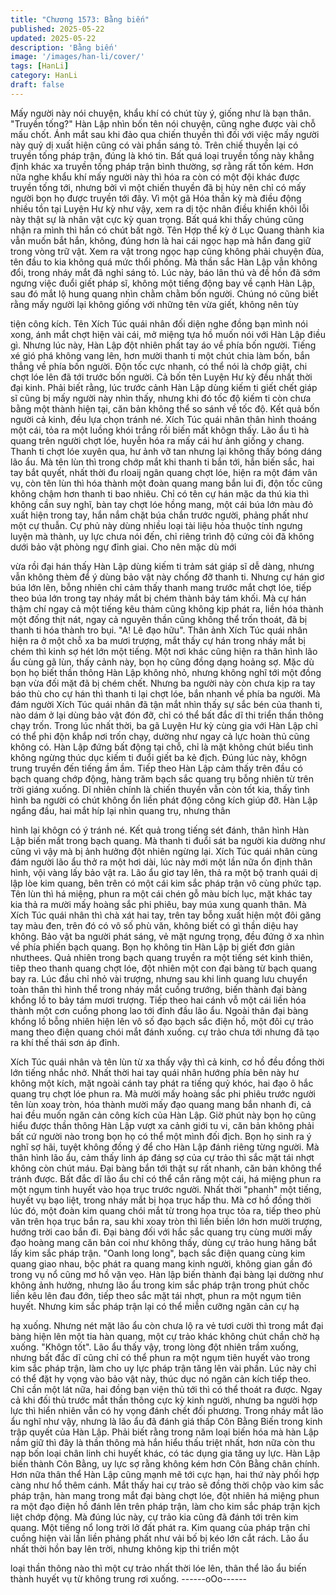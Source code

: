 ```yaml
---
title: "Chương 1573: Bằng biến"
published: 2025-05-22
updated: 2025-05-22
description: 'Bằng biến'
image: '/images/han-li/cover/'
tags: [HanLi]
category: HanLi
draft: false
---
```


Mấy người này nói chuyện, khẩu khí có chút tùy ý, giống như là
bạn thân.
"Truyền tống?"
Hàn Lập nhìn bốn tên nói chuyện, cũng nghe được vài chỗ mấu
chốt. Ánh mắt sau khi đảo qua chiến thuyền thì đối với việc mấy
người này quỷ dị xuất hiện cũng có vài phần sáng tỏ.
Trên chiế thuyền lại có truyền tống pháp trận, đúng là khó tin.
Bất quá loại truyền tống này khẳng định khác xa truyền tống pháp
trận bình thường, sợ rằng rất tốn kém.
Hơn nữa nghe khẩu khí mấy người này thì hóa ra còn có một đội
khác được truyền tống tới, nhưng bởi vì một chiến thuyền đã bị
hủy nên chỉ có mấy người bọn họ được truyền tới đây.
Vì một gã Hóa thần kỳ mà điều động nhiều tồn tại Luyện Hư kỳ
như vậy, xem ra dị tộc nhân điều khiển khôi lỗi này thật sự là
nhân vật cực kỳ quan trọng. Bất quá khi thấy chúng cũng nhận ra
mình thì hắn có chút bất ngờ.
Tên Hợp thể kỳ ở Lục Quang thành kia vẫn muốn bắt hắn, không,
đúng hơn là hai cái ngọc hạp mà hắn đang giữ trong vòng trữ vật.
Xem ra vật trong ngọc hạp cũng không phải chuyện đùa, tên đầu
to kia không quá mức thổi phồng. Mà thần sắc Hàn Lập vẫn
không đổi, trong nháy mắt đã nghỉ sáng tỏ.
Lúc này, báo lân thú và đề hồn đã sớm ngưng việc đuổi giết pháp
sĩ, không một tiếng động bay về cạnh Hàn Lập, sau đó mắt lộ
hung quang nhìn chằm chằm bốn người. Chúng nó cũng biết rằng
mấy người lại không giống với những tên vừa giết, không nên tùy

tiện công kích.
Tên Xích Túc quái nhân đối diện nghe đồng bạn mình nói xong,
ánh mắt chợt hiện vài cái, mở miệng tựa hồ muốn nói với Hàn
Lập điều gì.
Nhưng lúc này, Hàn Lập đột nhiên phất tay áo về phía bốn người.
Tiếng xé gió phá không vang lên, hơn mười thanh ti một chút chia
làm bốn, bắn thẳng về phía bốn người.
Độn tốc cực nhanh, có thể nói là chớp giật, chi chợt lóe lên đã tới
trước bốn người.
Cả bốn tên Luyện Hư kỳ đều nhất thời đại kinh.
Phải biết rằng, lúc trước cảnh Hàn Lập dùng kiếm ti giết chết giáp
sĩ cũng bị mấy người này nhìn thấy, nhưng khi đó tốc độ kiếm ti
còn chưa bằng một thành hiện tại, căn bản không thể so sánh về
tốc độ. Kết quả bốn người cả kinh, đều lựa chọn tránh né.
Xích Túc quái nhân thân hình thoáng một cái, tỏa ra một luồng
khói trắng rồi biến mất khôgn thấy.
Lão ẩu tì hà quang trên người chợt lóe, huyễn hóa ra mấy cái hư
ảnh giống y chang. Thanh ti chợt lóe xuyên qua, hư ảnh vỡ tan
nhưng lại không thấy bóng dáng lão ẩu. Mà tên lùn thì trong chớp
mắt khi thanh ti bắn tới, hắn biến sắc, hai tay bắt quyết, nhất thời
đu rloaij ngân quang chợt lóe, hiện ra một đám vân vụ, còn tên
lùn thì hóa thành một đoàn quang mang bắn lui đi, độn tốc cũng
không chậm hơn thanh ti bao nhiêu.
Chỉ có tên cự hán mặc da thú kia thì không cần suy nghĩ, bàn tay
chợt lóe hồng mang, một cái búa lớn màu đỏ xuất hiện trong tay,
hắn nắm chặt búa chắn trước người, phảng phất như một cự
thuẫn.
Cự phủ này dùng nhiều loại tài liệu hỏa thuộc tính ngưng luyện
mà thành, uy lực chưa nói đến, chỉ riêng trình độ cứng cỏi đã
không dưới bảo vật phòng ngự đỉnh giai. Cho nên mặc dù mới

vừa rồi đại hán thấy Hàn Lập dùng kiếm ti trảm sát giáp sĩ dễ
dàng, nhưng vẫn không thèm để ý dùng bảo vật này chống đỡ
thanh ti. Nhưng cự hán giơ búa lớn lên, bỗng nhiên chỉ cảm thấy
thanh mang trước mắt chợt lóe, tiếp theo búa lớn trong tay nháy
mắt bị chém thành bảy tám khối.
Mà cự hán thậm chí ngay cả một tiếng kêu thảm cũng không kịp
phát ra, liền hóa thành một đống thịt nát, ngay cả nguyên thần
cũng không thể trốn thoát, đã bị thanh ti hóa thành tro bụi. "A! Lê
đạo hữu". Thân ảnh Xích Túc quái nhân hiện ra ở một chỗ xa ba
mươi trượng, mắt thấy cự hán trong nháy mắt bị chém thì kinh sợ
hét lớn một tiếng. Một nơi khác cũng hiện ra thân hình lão ẩu
cùng gã lùn, thấy cảnh này, bọn họ cũng đồng dạng hoảng sợ.
Mặc dù bọn họ biết thần thông Hàn Lập không nhỏ, nhưng không
nghĩ tới một đồng bạn vừa đối mặt đã bị chém chết.
Nhưng ba người này còn chưa kịp ra tay báo thù cho cự hán thì
thanh ti lại chợt lóe, bắn nhanh về phía ba người.
Mà đám người Xích Túc quái nhân đã tận mắt nhìn thấy sự sắc
bén của thanh ti, nào dám ở lại dùng bảo vật đón đỡ, chỉ có thể
bất đắc dĩ thi triển thần thông chạy trốn.
Trong lúc nhất thời, ba gã Luyện Hư kỳ cùng gia với Hàn Lập chỉ
có thể phi độn khắp nơi trốn chạy, dường như ngay cả lực hoàn
thủ cũng không có.
Hàn Lập đứng bất động tại chỗ, chỉ là mặt không chút biểu tình
không ngừng thúc dục kiếm ti đuổi giết ba kẻ địch.
Đúng lúc này, khôgn trung truyền đến tiếng ầm ầm.
Tiếp theo Hàn Lập cảm thấy trên đầu có bạch quang chớp động,
hàng trăm bạch sắc quang trụ bỗng nhiên từ trên trời giáng
xuống.
Dĩ nhiên chính là chiến thuyền vẫn còn tốt kia, thấy tình hình ba
người có chút không ổn liền phát động công kích giúp đỡ.
Hàn Lập ngẩng đầu, hai mắt híp lại nhìn quang trụ, nhưng thân

hình lại khôgn có ý tránh né.
Kết quả trong tiếng sét đánh, thân hình Hàn Lập biến mất trong
bạch quang.
Mà thanh ti đuổi sát ba người kia dường như cũng vì vậy mà bị
ảnh hưởng đột nhiên ngừng lại. Xích Túc quái nhân cùng đám
người lão ẩu thở ra một hơi dài, lúc này mới một lần nữa ổn định
thân hình, vội vàng lấy bảo vật ra.
Lão ẩu giơ tay lên, thả ra một bộ tranh quái dị lập lòe kim quang,
bên trên có một cái kim sắc pháp trận vô cùng phức tạp.
Tên lùn thì há miệng, phun ra một cái chén gỗ màu bích lục, mặt
khác tay kia thả ra mười mấy hoàng sắc phi phiêu, bay múa xung
quanh thân.
Mà Xích Túc quái nhân thì chà xát hai tay, trên tay bỗng xuất hiện
một đôi găng tay màu đen, trên đó có vô số phù văn, không biết
có gì thần diệu hay không.
Bảo vật ba người phát sáng, vẻ mặt ngưng trọng, đều đứng ở xa
nhìn về phía phiến bạch quang.
Bọn họ không tin Hàn Lập bị giết đơn giản nhưthees.
Quả nhiên trong bạch quang truyền ra một tiếng sét kinh thiên,
tiêp theo thanh quang chợt lóe, đột nhiên một con đại bàng từ
bạch quang bay ra.
Lúc đầu chỉ nhỏ vài trượng, nhưng sau khi linh quang lưu chuyển
toàn thân thì hình thể trong nháy mắt cuồng trướng, biến thành
đại bàng khổng lồ to bảy tám mươi trượng.
Tiếp theo hai cánh vỗ một cái liền hóa thành một cơn cuồng
phong lao tới đỉnh đầu lão ẩu.
Ngoài thân đại bàng khổng lồ bỗng nhiên hiện lên vô số đạo bạch
sắc điện hồ, một đôi cự trảo mang theo điện quang chói mắt đánh
xuống. cự trảo chưa tới nhưng đã tạo ra khí thế thái sơn áp đỉnh.

Xích Túc quái nhân và tên lùn từ xa thấy vậy thì cả kinh, cơ hồ
đều đồng thời lớn tiếng nhắc nhở.
Nhất thời hai tay quái nhân hướng phía bên này hư không một
kích, mặt ngoài cánh tay phát ra tiếng quỷ khóc, hai đạo ô hắc
quang trụ chợt lóe phun ra. Mà mười mấy hoàng sắc phi phiêu
trước người tên lùn xoay tròn, hóa thành mười mấy đạo quang
mang bắn nhanh đi, cả hai đều muốn ngăn cản công kích của
Hàn Lập.
Giờ phút này bọn họ cũng hiểu được thần thông Hàn Lập vượt xa
cảnh giới tu vi, căn bản không phải bất cứ người nào trong bọn
họ có thể một mình đối địch. Bọn họ sinh ra ý nghĩ sợ hãi, tuyệt
không đồng ý để cho Hàn Lập đánh riêng từng người.
Mà thân hình lão ẩu, cảm thấy linh áp đáng sợ của cự trảo thì sắc
mặt tái nhợt không còn chút máu. Đại bàng bắn tới thật sự rất
nhanh, căn bản không thể tránh được. Bất đắc dĩ lão ẩu chỉ có
thể cắn răng một cái, há miệng phun ra một ngụm tinh huyết vào
họa trục trước người. Nhất thời "phanh" một tiếng, huyết vụ bạo
liệt, trong nháy mắt bị họa trục hấp thu.
Mà cơ hồ đồng thời lúc đó, một đoàn kim quang chói mắt từ trong
họa trục tỏa ra, tiếp theo phù văn trên họa trục bắn ra, sau khi
xoay tròn thì liền biến lớn hơn mười trượng, hướng trời cao bắn
đi.
Đại bàng đối với hắc sắc quang trụ cùng mười mấy đạo hoàng
mang căn bản coi như không thấy, dùng cự trảo hung hăng bắt
lấy kim sắc pháp trận.
"Oanh long long", bạch sắc điện quang cùng kim quang giao
nhau, bộc phát ra quang mang kinh người, không gian gần đó
trong vụ nổ cũng mơ hồ vặn vẹo.
Hàn lập biến thành đại bàng lại dường như không ảnh hưởng,
nhưng lão ẩu trong kim sắc pháp trận trong phút chốc liền kêu lên
đau đớn, tiếp theo sắc mặt tái nhợt, phun ra một ngụm tiên huyết.
Nhưng kim sắc pháp trận lại có thể miễn cưỡng ngăn cản cự hạ

hạ xuống.
Nhưng nét mặt lão ẩu còn chưa lộ ra vẻ tươi cười thì trong mắt
đại bàng hiện lên một tia hàn quang, một cự trảo khác không chút
chần chờ hạ xuống. "Khôgn tốt". Lão ẩu thấy vậy, trong lòng đột
nhiên trầm xuống, nhưng bất đắc dĩ cũng chỉ có thể phun ra một
ngụm tiên huyết vào trong kim sắc pháp trận, làm cho uy lực pháp
trận tăng lên vài phần.
Lúc này chỉ có thể đặt hy vọng vào bảo vật này, thúc dục nó ngăn
cản kích tiếp theo. Chỉ cần một lát nữa, hai đồng bạn viện thủ tới
thì có thể thoát ra được.
Ngay cả khi đối thủ trước mắt thần thông cực kỳ kinh người,
nhưng ba người hợp lực thì hiển nhiên vẫn có hy vọng đánh chết
đối phương. Trong nháy mắt lão ẩu nghĩ như vậy, nhưng là lão ẩu
đã đánh giá thấp Côn Bằng Biến trong kinh trập quyết của Hàn
Lập.
Phải biết rằng trong năm loại biến hóa mà hàn Lập nắm giữ thì
đây là thần thông mà hắn hiểu thấu triệt nhất, hơn nữa còn thu
nạp bốn loại chân linh chi huyết khác, có tác dụng gia tăng uy lực.
Hàn Lập biến thành Côn Bằng, uy lực sợ rằng không kém hơn
Côn Bằng chân chính.
Hơn nữa thân thể Hàn Lập cũng mạnh mẽ tới cực hạn, hai thứ
này phối hợp càng như hổ thêm cánh.
Mắt thấy hai cự trảo sẽ đồng thời chộp vào kim sắc pháp trận,
hàn mang trong mắt đại bàng chợt lóe, đột nhiên há miệng phun
ra một đạo điện hồ đánh lên trên pháp trận, làm cho kim sắc pháp
trận kịch liệt chớp động. Mà đúng lúc này, cự trảo kia cũng đã
đánh tới trên kim quang.
Một tiếng nổ long trời lở đất phát ra.
Kim quang của pháp trận chỉ cuồng hiện vài lần liền phảng phất
như vải bố bị kéo lớn cắt rách.
Lão ẩu nhất thời hồn bay lên trời, nhưng không kịp thi triển một

loại thần thông nào thì một cự trảo nhất thời lóe lên, thân thể lão
ẩu biến thành huyết vụ từ không trung rơi xuống.
------oOo------
